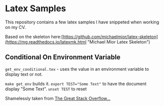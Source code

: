 # Latex Samples

This repository contains a few latex samples I have snippeted when working on my CV.

Based on the skeleton here:[https://github.com/michaelmior/latex-skeleton](https://mg.readthedocs.io/latexmk.html "Michael Mior Latex Skeleton")

## Conditional On Environment Variable

`get_env_conditional.tex` - uses the value in an environment variable to display text or not.

`make get_env` builds it. `export TEST="Some Text"` to have the document display "Some Text". `unset TEST` to reset

Shamelessly taken from [The Great Stack Overflow...](https://tex.stackexchange.com/questions/286902/latex-if-condition)
